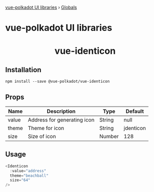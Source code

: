 [vue-polkadot UI libraries](README.md) › [Globals](globals.md)

# vue-polkadot UI libraries

<h1 align="center">vue-identicon</h1>

<!-- <h5 align="center">Identicon</h5> -->

## Installation
`npm install --save @vue-polkadot/vue-identicon`

## Props

| Name  | Description                 | Type   | Default   |
|-------|-----------------------------|--------|-----------|
| value | Address for generating icon | String | null      |
| theme | Theme for icon              | String | jdenticon |
| size  | Size of icon                | Number | 128       |

## Usage

```js
<Identicon
  :value="address"
  theme="beachball"
  size="64"
/>
```

